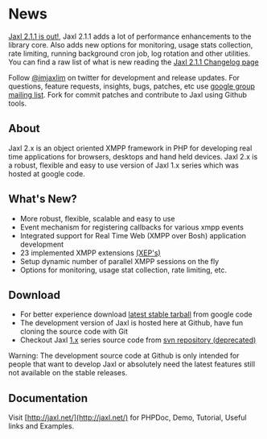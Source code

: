 # News
[Jaxl 2.1.1 is out!](http://code.google.com/p/jaxl/downloads/list), Jaxl 2.1.1 adds a lot of performance enhancements to the library core. Also adds new options for monitoring, usage stats collection, rate limiting, running background cron job, log rotation and other utilities. You can find a raw list of what is new reading the [Jaxl 2.1.1 Changelog page](http://bit.ly/jaxl211)

Follow [@imjaxlim](http://twitter.com/imjaxlim) on twitter for development and release updates. For questions, feature requests, insights, bugs, patches, etc use [google group mailing list](http://groups.google.com/group/jaxl). Fork for commit patches and contribute to Jaxl using Github tools.

## About

Jaxl 2.x is an object oriented XMPP framework in PHP for developing real time applications
for browsers, desktops and hand held devices. Jaxl 2.x is a robust, flexible and easy to use
version of Jaxl 1.x series which was hosted at google code.

## What's New?

* More robust, flexible, scalable and easy to use
* Event mechanism for registering callbacks for various xmpp events
* Integrated support for Real Time Web (XMPP over Bosh) application development
* 23 implemented XMPP extensions [(XEP's)](http://xmpp.org/extensions/)
* Setup dynamic number of parallel XMPP sessions on the fly
* Options for monitoring, usage stat collection, rate limiting, etc.

## Download

* For better experience download [latest stable tarball](http://code.google.com/p/jaxl/downloads/list) from google code
* The development version of Jaxl is hosted here at Github, have fun cloning the source code with Git
* Checkout Jaxl [1.x](http://code.google.com/p/jaxl/downloads/list?can=4&q=&colspec=Filename+Summary+Uploaded+Size+DownloadCount) series source code from [svn repository (deprecated)](http://code.google.com/p/jaxl/source/browse/)

Warning: The development source code at Github is only intended for people that want to develop Jaxl or absolutely need the latest features still not available on the stable releases.

## Documentation

Visit [http://jaxl.net/](http://jaxl.net/) for PHPDoc, Demo, Tutorial, Useful links and Examples. 

